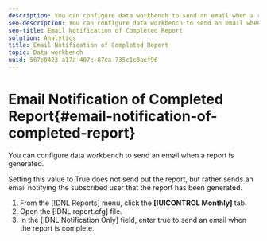 ```yaml
---
description: You can configure data workbench to send an email when a report is generated.
seo-description: You can configure data workbench to send an email when a report is generated.
seo-title: Email Notification of Completed Report
solution: Analytics
title: Email Notification of Completed Report
topic: Data workbench
uuid: 567e0423-a17a-407c-87ea-735c1c8aef96
---
```


# Email Notification of Completed Report{#email-notification-of-completed-report}

You can configure data workbench to send an email when a report is generated.

Setting this value to True does not send out the report, but rather sends an email notifying the subscribed user that the report has been generated. 

1. From the [!DNL Reports] menu, click the **[!UICONTROL Monthly]** tab.
1. Open the [!DNL report.cfg] file.
1. In the [!DNL Notification Only] field, enter true to send an email when the report is complete.
